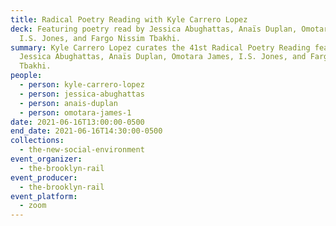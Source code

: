 ```yaml
---
title: Radical Poetry Reading with Kyle Carrero Lopez
deck: Featuring poetry read by Jessica Abughattas, Anaïs Duplan, Omotara James,
  I.S. Jones, and Fargo Nissim Tbakhi.
summary: Kyle Carrero Lopez curates the 41st Radical Poetry Reading featuring
  Jessica Abughattas, Anaïs Duplan, Omotara James, I.S. Jones, and Fargo Nissim
  Tbakhi.
people:
  - person: kyle-carrero-lopez
  - person: jessica-abughattas
  - person: anais-duplan
  - person: omotara-james-1
date: 2021-06-16T13:00:00-0500
end_date: 2021-06-16T14:30:00-0500
collections:
  - the-new-social-environment
event_organizer:
  - the-brooklyn-rail
event_producer:
  - the-brooklyn-rail
event_platform:
  - zoom
---
```

